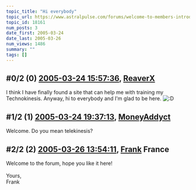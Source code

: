 ```yaml
---
topic_title: "Hi everybody"
topic_url: https://www.astralpulse.com/forums/welcome-to-members-introductions!/hi-everybody-18161
topic_id: 18161
num_posts: 3
date_first: 2005-03-24
date_last: 2005-03-26
num_views: 1486
summary: ""
tags: []
---
```


## \#0/2 (0) [2005-03-24 15:57:36](https://www.astralpulse.com/forums/index.php?msg=157435), [ReaverX](https://www.astralpulse.com/forums/profile/?u=8695)  ##
<section>
I think I have finally found a site that can help me with training my Technokinesis. Anyway, hi to everybody and I'm glad to be here.
<img alt=":D" class="smiley" src="https://www.astralpulse.com/forums/Smileys/fugue/cheesy.png" title="Cheesy"/>
</section>

## \#1/2 (1) [2005-03-24 19:37:13](https://www.astralpulse.com/forums/index.php?msg=157448), [MoneyAddyct](https://www.astralpulse.com/forums/profile/?u=8670)  ##
<section>
Welcome. Do you mean telekinesis?
</section>

## \#2/2 (2) [2005-03-26 13:54:11](https://www.astralpulse.com/forums/index.php?msg=157696), [Frank](https://www.astralpulse.com/forums/profile/?u=359) France ##
<section>
Welcome to the forum, hope you like it here!
<br>
<br>
Yours,
<br>
Frank
</section>